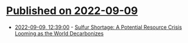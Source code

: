# [Published on 2022-09-09](index.md)

* [2022-09-09, 12:39:00](https://soylentnews.org/article.pl?sid=22/09/08/1721215&from=rss) - [Sulfur Shortage: A Potential Resource Crisis Looming as the World Decarbonizes](https://soylentnews.org/article.pl?sid=22/09/08/1721215&from=rss)
